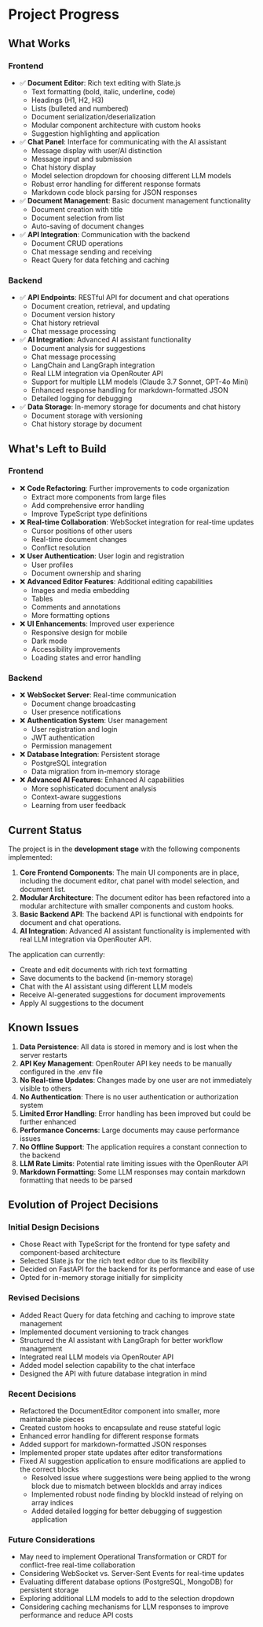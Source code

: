 # Project Progress

## What Works

### Frontend
- ✅ **Document Editor**: Rich text editing with Slate.js
  - Text formatting (bold, italic, underline, code)
  - Headings (H1, H2, H3)
  - Lists (bulleted and numbered)
  - Document serialization/deserialization
  - Modular component architecture with custom hooks
  - Suggestion highlighting and application
- ✅ **Chat Panel**: Interface for communicating with the AI assistant
  - Message display with user/AI distinction
  - Message input and submission
  - Chat history display
  - Model selection dropdown for choosing different LLM models
  - Robust error handling for different response formats
  - Markdown code block parsing for JSON responses
- ✅ **Document Management**: Basic document management functionality
  - Document creation with title
  - Document selection from list
  - Auto-saving of document changes
- ✅ **API Integration**: Communication with the backend
  - Document CRUD operations
  - Chat message sending and receiving
  - React Query for data fetching and caching

### Backend
- ✅ **API Endpoints**: RESTful API for document and chat operations
  - Document creation, retrieval, and updating
  - Document version history
  - Chat history retrieval
  - Chat message processing
- ✅ **AI Integration**: Advanced AI assistant functionality
  - Document analysis for suggestions
  - Chat message processing
  - LangChain and LangGraph integration
  - Real LLM integration via OpenRouter API
  - Support for multiple LLM models (Claude 3.7 Sonnet, GPT-4o Mini)
  - Enhanced response handling for markdown-formatted JSON
  - Detailed logging for debugging
- ✅ **Data Storage**: In-memory storage for documents and chat history
  - Document storage with versioning
  - Chat history storage by document

## What's Left to Build

### Frontend
- ❌ **Code Refactoring**: Further improvements to code organization
  - Extract more components from large files
  - Add comprehensive error handling
  - Improve TypeScript type definitions
- ❌ **Real-time Collaboration**: WebSocket integration for real-time updates
  - Cursor positions of other users
  - Real-time document changes
  - Conflict resolution
- ❌ **User Authentication**: User login and registration
  - User profiles
  - Document ownership and sharing
- ❌ **Advanced Editor Features**: Additional editing capabilities
  - Images and media embedding
  - Tables
  - Comments and annotations
  - More formatting options
- ❌ **UI Enhancements**: Improved user experience
  - Responsive design for mobile
  - Dark mode
  - Accessibility improvements
  - Loading states and error handling

### Backend
- ❌ **WebSocket Server**: Real-time communication
  - Document change broadcasting
  - User presence notifications
- ❌ **Authentication System**: User management
  - User registration and login
  - JWT authentication
  - Permission management
- ❌ **Database Integration**: Persistent storage
  - PostgreSQL integration
  - Data migration from in-memory storage
- ❌ **Advanced AI Features**: Enhanced AI capabilities
  - More sophisticated document analysis
  - Context-aware suggestions
  - Learning from user feedback

## Current Status

The project is in the **development stage** with the following components implemented:

1. **Core Frontend Components**: The main UI components are in place, including the document editor, chat panel with model selection, and document list.
2. **Modular Architecture**: The document editor has been refactored into a modular architecture with smaller components and custom hooks.
3. **Basic Backend API**: The backend API is functional with endpoints for document and chat operations.
4. **AI Integration**: Advanced AI assistant functionality is implemented with real LLM integration via OpenRouter API.

The application can currently:
- Create and edit documents with rich text formatting
- Save documents to the backend (in-memory storage)
- Chat with the AI assistant using different LLM models
- Receive AI-generated suggestions for document improvements
- Apply AI suggestions to the document

## Known Issues

1. **Data Persistence**: All data is stored in memory and is lost when the server restarts
2. **API Key Management**: OpenRouter API key needs to be manually configured in the .env file
3. **No Real-time Updates**: Changes made by one user are not immediately visible to others
4. **No Authentication**: There is no user authentication or authorization system
5. **Limited Error Handling**: Error handling has been improved but could be further enhanced
6. **Performance Concerns**: Large documents may cause performance issues
7. **No Offline Support**: The application requires a constant connection to the backend
8. **LLM Rate Limits**: Potential rate limiting issues with the OpenRouter API
9. **Markdown Formatting**: Some LLM responses may contain markdown formatting that needs to be parsed

## Evolution of Project Decisions

### Initial Design Decisions
- Chose React with TypeScript for the frontend for type safety and component-based architecture
- Selected Slate.js for the rich text editor due to its flexibility
- Decided on FastAPI for the backend for its performance and ease of use
- Opted for in-memory storage initially for simplicity

### Revised Decisions
- Added React Query for data fetching and caching to improve state management
- Implemented document versioning to track changes
- Structured the AI assistant with LangGraph for better workflow management
- Integrated real LLM models via OpenRouter API
- Added model selection capability to the chat interface
- Designed the API with future database integration in mind

### Recent Decisions
- Refactored the DocumentEditor component into smaller, more maintainable pieces
- Created custom hooks to encapsulate and reuse stateful logic
- Enhanced error handling for different response formats
- Added support for markdown-formatted JSON responses
- Implemented proper state updates after editor transformations
- Fixed AI suggestion application to ensure modifications are applied to the correct blocks
  - Resolved issue where suggestions were being applied to the wrong block due to mismatch between blockIds and array indices
  - Implemented robust node finding by blockId instead of relying on array indices
  - Added detailed logging for better debugging of suggestion application

### Future Considerations
- May need to implement Operational Transformation or CRDT for conflict-free real-time collaboration
- Considering WebSocket vs. Server-Sent Events for real-time updates
- Evaluating different database options (PostgreSQL, MongoDB) for persistent storage
- Exploring additional LLM models to add to the selection dropdown
- Considering caching mechanisms for LLM responses to improve performance and reduce API costs
